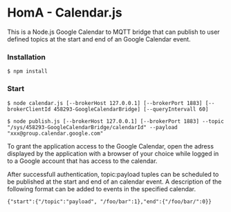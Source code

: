 # HomA - Calendar.js
This is a Node.js Google Calendar to MQTT bridge that can publish to user defined topics at the start and end of an Google Calendar event. 

### Installation
```
$ npm install
```

### Start
``` 
$ node calendar.js [--brokerHost 127.0.0.1] [--brokerPort 1883] [--brokerClientId 458293-GoogleCalendarBridge] [--queryIntervall 60]
```
```
$ node publish.js [--brokerHost 127.0.0.1] [--brokerPort 1883] --topic "/sys/458293-GoogleCalendarBridge/calendarId" --payload "xxx@group.calendar.google.com"
```

To grant the application access to the Google Calendar, open the adress displayed by the application with a browser of your choice while logged in to a Google account that has access to the calendar. 

After successfull authentication, topic:payload tuples can be scheduled to be published at the start and end of an calendar event. 
A description of the following format can be added to events in the specified calendar.  
```
{"start":{"/topic":"payload", "/foo/bar":1},"end":{"/foo/bar/":0}}
```



